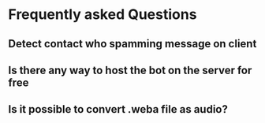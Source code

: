 # Frequently asked Questions

## Detect contact who spamming message on client

## Is there any way to host the bot on the server for free

## Is it possible to convert .weba file as audio?